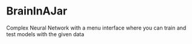 # BrainInAJar
Complex Neural Network with a menu interface where you can train and test models with the given data
